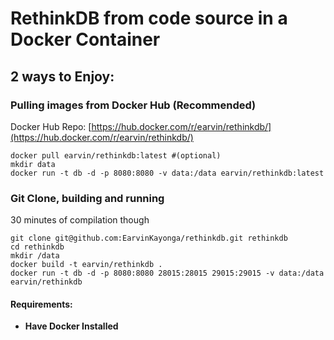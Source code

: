 # RethinkDB from code source in a Docker Container

## 2 ways to Enjoy:

### Pulling images from Docker Hub (Recommended)

Docker Hub Repo: [https://hub.docker.com/r/earvin/rethinkdb/](https://hub.docker.com/r/earvin/rethinkdb/)

```
docker pull earvin/rethinkdb:latest #(optional)
mkdir data
docker run -t db -d -p 8080:8080 -v data:/data earvin/rethinkdb:latest

```

### Git Clone, building and running

30 minutes of compilation though

```
git clone git@github.com:EarvinKayonga/rethinkdb.git rethinkdb
cd rethinkdb
mkdir /data
docker build -t earvin/rethinkdb .
docker run -t db -d -p 8080:8080 28015:28015 29015:29015 -v data:/data earvin/rethinkdb

```

#### Requirements:

 * **Have Docker Installed**
